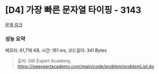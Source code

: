 # [D4] 가장 빠른 문자열 타이핑 - 3143 

[문제 링크](https://swexpertacademy.com/main/code/problem/problemDetail.do?contestProbId=AV_65wkqsb4DFAWS) 

### 성능 요약

메모리: 61,716 KB, 시간: 161 ms, 코드길이: 341 Bytes



> 출처: SW Expert Academy, https://swexpertacademy.com/main/code/problem/problemList.do